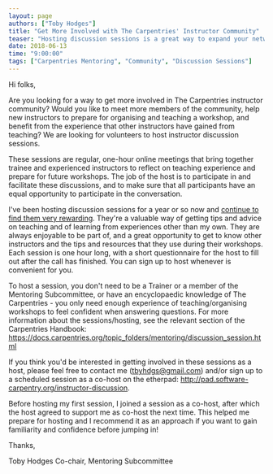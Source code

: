```yaml
---
layout: page
authors: ["Toby Hodges"]
title: "Get More Involved with The Carpentries' Instructor Community"
teaser: "Hosting discussion sessions is a great way to expand your network"
date: 2018-06-13
time: "9:00:00"
tags: ["Carpentries Mentoring", "Community", "Discussion Sessions"]
---
```


Hi folks,

Are you looking for a way to get more involved in The Carpentries instructor community? Would you like to meet more members 
of the community, help new instructors to prepare for organising and teaching a workshop, and benefit from the experience 
that other instructors have gained from teaching? We are looking for volunteers to host instructor discussion sessions. 

These sessions are regular, one-hour online meetings that bring together trainee and experienced instructors to reflect on 
teaching experience and prepare for future workshops. The job of the host is to participate in and facilitate these discussions, 
and to make sure that all participants have an equal opportunity to participate in the conversation.

I've been hosting discussion sessions for a year or so now and [continue to find them very rewarding](https://carpentries.org/blog/2018/06/value-of-community/). They're a valuable way 
of getting tips and advice on teaching and of learning from experiences other than my own. They are always enjoyable to 
be part of, and a great opportunity to get to know other instructors and the tips and resources that they use during 
their workshops. Each session is one hour long, with a short questionnaire for the host to fill out after the call has 
finished. You can sign up to host whenever is convenient for you. 

To host a session, you don't need to be a Trainer or a member of the Mentoring Subcommittee, or have an encyclopaedic 
knowledge of The Carpentries - you only need enough experience of teaching/organising workshops to feel confident when 
answering questions. For more information about the sessions/hosting, see the relevant section of the 
Carpentries Handbook: https://docs.carpentries.org/topic_folders/mentoring/discussion_session.html

If you think you'd be interested in getting involved in these sessions as a host, please feel free to contact me 
(tbyhdgs@gmail.com) and/or sign up to a scheduled session as a co-host on the 
etherpad: http://pad.software-carpentry.org/instructor-discussion. 

Before hosting my first session, I joined a session as a co-host, after which the host agreed to support 
me as co-host the next time. This helped me prepare for hosting and I recommend it as an approach if you 
want to gain familiarity and confidence before jumping in!

Thanks,

Toby Hodges
Co-chair, Mentoring Subcommittee
